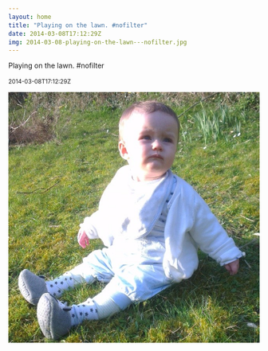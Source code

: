 ```yaml
---
layout: home
title: "Playing on the lawn. #nofilter"
date: 2014-03-08T17:12:29Z
img: 2014-03-08-playing-on-the-lawn---nofilter.jpg
---
```


Playing on the lawn. #nofilter

<small>2014-03-08T17:12:29Z</small>

![Playing on the lawn. #nofilter](2014-03-08-playing-on-the-lawn---nofilter.jpg)
